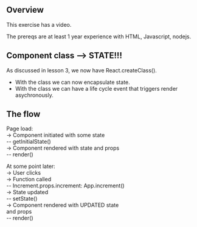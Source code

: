 ## Overview

This exercise has a video.

The prereqs are at least 1 year experience with HTML, Javascript, nodejs.

## Component class --> STATE!!!

As discussed in lesson 3, we now have React.createClass().

- With the class we can now encapsulate state.
- With the class we can have a life cycle event that triggers render asychronously.

## The flow

Page load:  
-> Component initiated with some state  
   -- getInitialState()  
-> Component rendered with state and props  
   -- render()  
  
At some point later:  
-> User clicks  
-> Function called  
   -- Increment.props.increment: App.increment()  
-> State updated  
   -- setState()  
-> Component rendered with UPDATED state  
   and props  
   -- render()  
